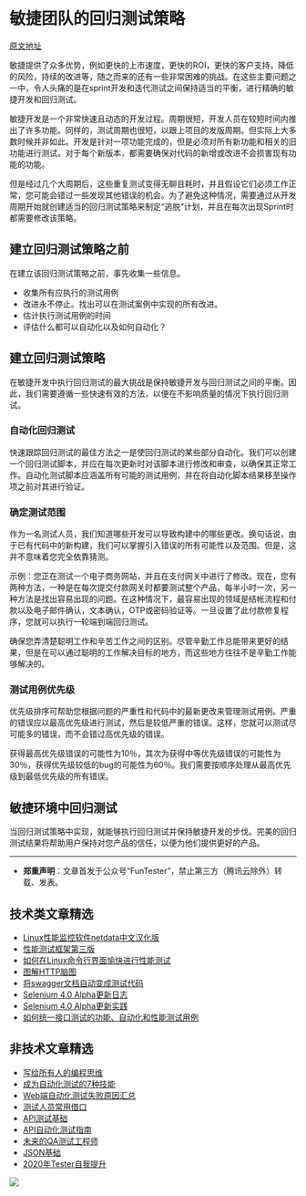 # 敏捷团队的回归测试策略

[原文地址](https://www.lambdatest.com/blog/building-a-regression-testing-strategy-for-agile-teams/)

敏捷提供了众多优势，例如更快的上市速度，更快的ROI，更快的客户支持，降低的风险，持续的改进等，随之而来的还有一些非常困难的挑战。在这些主要问题之一中，令人头痛的是在sprint开发和迭代测试之间保持适当的平衡，进行精确的敏捷开发和回归测试。

敏捷开发是一个非常快速且动态的开发过程。周期很短，开发人员在较短时间内推出了许多功能。同样的，测试周期也很短，以跟上项目的发版周期。但实际上大多数时候并非如此。开发是针对一项功能完成的，但是必须对所有新功能和相关的旧功能进行测试。对于每个新版本，都需要确保对代码的新增或改进不会损害现有功能的功能。

但是经过几个大周期后，这些重复测试变得无聊且耗时，并且假设它们必须工作正常，您可能会错过一些发现其他错误的机会。为了避免这种情况，需要通过从开发周期开始就创建适当的回归测试策略来制定“逃脱”计划，并且在每次出现Sprint时都需要修改该策略。

## 建立回归测试策略之前

在建立该回归测试策略之前，事先收集一些信息。

* 收集所有应执行的测试用例
* 改进永不停止。找出可以在测试案例中实现的所有改进。
* 估计执行测试用例的时间
* 评估什么都可以自动化以及如何自动化？


## 建立回归测试策略

在敏捷开发中执行回归测试的最大挑战是保持敏捷开发与回归测试之间的平衡。因此，我们需要遵循一些快速有效的方法，以便在不影响质量的情况下执行回归测试。

### 自动化回归测试

快速跟踪回归测试的最佳方法之一是使回归测试的某些部分自动化。我们可以创建一个回归测试脚本，并应在每次更新时对该脚本进行修改和审查，以确保其正常工作。自动化测试脚本应涵盖所有可能的测试用例，并在将自动化脚本结果移至操作项之前对其进行验证。

### 确定测试范围

作为一名测试人员，我们知道哪些开发可以导致构建中的哪些更改。换句话说，由于已有代码中的新构建，我们可以掌握引入错误的所有可能性以及范围。但是，这并不意味着您完全依靠猜测。

示例：您正在测试一个电子商务网站，并且在支付网关中进行了修改。现在，您有两种方法，一种是在每次提交付款网关时都要测试整个产品，每半小时一次，另一种方法是找出容易出现的问题。在这种情况下，最容易出现的领域是结帐流程和付款以及电子邮件确认，文本确认，OTP或密码验证等。一旦设置了此付款修复程序，您就可以执行一轮端到端回归测试。

确保您弄清楚聪明工作和辛苦工作之间的区别。尽管辛勤工作总能带来更好的结果，但是在可以通过聪明的工作解决目标的地方，而这些地方往往不是辛勤工作能够解决的。

### 测试用例优先级

优先级排序可帮助您根据问题的严重性和代码中的最新更改来管理测试用例。严重的错误应以最高优先级进行测试，然后是较低严重的错误。这样，您就可以测试尽可能多的错误，而不会错过高优先级的错误。

获得最高优先级错误的可能性为10％，其次为获得中等优先级错误的可能性为30％，获得优先级较低的bug的可能性为60％。我们需要按顺序处理从最高优先级到最低优先级的所有错误。

## 敏捷环境中回归测试

当回归测试策略中实现，就能够执行回归测试并保持敏捷开发的步伐。完美的回归测试结果将帮助用户保持对您产品的信任，以便为他们提供更好的产品。


---
* **郑重声明**：文章首发于公众号“FunTester”，禁止第三方（腾讯云除外）转载、发表。

## 技术类文章精选

- [Linux性能监控软件netdata中文汉化版](https://mp.weixin.qq.com/s/fdXtK-5WwKnxjLZdyg6-nA)
- [性能测试框架第三版](https://mp.weixin.qq.com/s/Mk3PoH7oJX7baFmbeLtl_w)
- [如何在Linux命令行界面愉快进行性能测试](https://mp.weixin.qq.com/s/fwGqBe1SpA2V0lPfAOd04Q)
- [图解HTTP脑图](https://mp.weixin.qq.com/s/100Vm8FVEuXs0x6rDGTipw)
- [将swagger文档自动变成测试代码](https://mp.weixin.qq.com/s/SY8mVenj0zMe5b47GS9VSQ)
- [Selenium 4.0 Alpha更新日志](https://mp.weixin.qq.com/s/tU7sm-pcbpRNwDU9D3OVTQ)
- [Selenium 4.0 Alpha更新实践](https://mp.weixin.qq.com/s/yT9wpO5o5aWBUus494TIHw)
- [如何统一接口测试的功能、自动化和性能测试用例](https://mp.weixin.qq.com/s/1xqtXNVw7BdUa03nVcsMTg)

## 非技术文章精选

- [写给所有人的编程思维](https://mp.weixin.qq.com/s/Oj33UCnYfbUgzsBzEm2GPQ)
- [成为自动化测试的7种技能](https://mp.weixin.qq.com/s/e-HAGMO0JLR7VBBWLvk0dQ)
- [Web端自动化测试失败原因汇总](https://mp.weixin.qq.com/s/qzFth-Q9e8MTms1M8L5TyA)
- [测试人员常用借口](https://mp.weixin.qq.com/s/0k_Ciud2sOpRb5PPiVzECw)
- [API测试基础](https://mp.weixin.qq.com/s/bkbUEa9CF21xMYSlhPcULw)
- [API自动化测试指南](https://mp.weixin.qq.com/s/uy_Vn_ZVUEu3YAI1gW2T_A)
- [未来的QA测试工程师](https://mp.weixin.qq.com/s/ngL4sbEjZm7OFAyyWyQ3nQ)
- [JSON基础](https://mp.weixin.qq.com/s/tnQmAFfFbRloYp8J9TYurw)
- [2020年Tester自我提升](https://mp.weixin.qq.com/s/vuhUp85_6Sbg6ReAN3TTSQ)

![](https://mmbiz.qpic.cn/mmbiz_jpg/13eN86FKXzCxr0Sa2MXpNKicZE024zJm73r4hrjticMMYViagtaSXxwsyhmRmOrdXPXfS5zB2ILHtaqNSoWGRwa8Q/640)